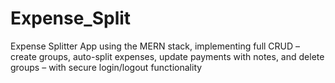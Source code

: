 # Expense_Split
Expense Splitter App using the MERN stack, implementing full CRUD – create groups, auto-split expenses, update payments with notes, and delete groups – with secure login/logout functionality

